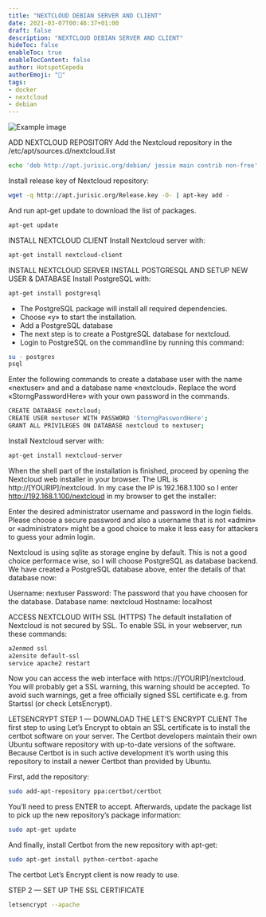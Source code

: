 ```yaml
---
title: "NEXTCLOUD DEBIAN SERVER AND CLIENT"
date: 2021-03-07T00:46:37+01:00
draft: false
description: "NEXTCLOUD DEBIAN SERVER AND CLIENT"
hideToc: false
enableToc: true
enableTocContent: false
author: HotspotCepeda 
authorEmoji: "🗻"
tags: 
- docker
- nextcloud
- debian
---
```


![Example image](/nextcloud_custom.png)

ADD NEXTCLOUD REPOSITORY
Add the Nextcloud repository in the /etc/apt/sources.d/nextcloud.list
``` bash
echo 'deb http://apt.jurisic.org/debian/ jessie main contrib non-free' >> /etc/apt/sources.list.d/nextcloud.list
```
Install release key of Nextcloud repository:
``` bash
wget -q http://apt.jurisic.org/Release.key -O- | apt-key add -
```
And run apt-get update to download the list of packages.
``` bash
apt-get update
```
INSTALL NEXTCLOUD CLIENT
Install Nextcloud server with:
``` bash
apt-get install nextcloud-client
```
INSTALL NEXTCLOUD SERVER
INSTALL POSTGRESQL AND SETUP NEW USER & DATABASE
Install PostgreSQL with:
``` bash
apt-get install postgresql
```
- The PostgreSQL package will install all required dependencies.
- Choose «y» to start the installation.
- Add a PostgreSQL database
- The next step is to create a PostgreSQL database for nextcloud.
- Login to PostgreSQL on the commandline by running this command:
``` bash
su - postgres
psql
```
Enter the following commands to create a database user with the name «nextuser» and and a database name «nextcloud». Replace the word «StorngPasswordHere» with your own password in the commands.
``` bash
CREATE DATABASE nextcloud;
CREATE USER nextuser WITH PASSWORD 'StorngPasswordHere';
GRANT ALL PRIVILEGES ON DATABASE nextcloud to nextuser;
```
Install Nextcloud server with:
``` bash
apt-get install nextcloud-server
```
When the shell part of the installation is finished, proceed by opening the Nextcloud web installer in your browser. The URL is http://[YOURIP]/nextcloud. In my case the IP is 192.168.1.100 so I enter http://192.168.1.100/nextcloud in my browser to get the installer:

Enter the desired administrator username and password in the login fields. Please choose a secure password and also a username that is not «admin» or «administrator» might be a good choice to make it less easy for attackers to guess your admin login.

Nextcloud is using sqlite as storage engine by default. This is not a good choice performace wise, so I will choose PostgreSQL as database backend. We have created a PostgreSQL database above, enter the details of that database now:

Username:       nextuser
Password:       The password that you have choosen for the database.
Database name:  nextcloud
Hostname:       localhost

ACCESS NEXTCLOUD WITH SSL (HTTPS)
The default installation of Nextcloud is not secured by SSL. To enable SSL in your webserver, run these commands:
``` bash
a2enmod ssl
a2ensite default-ssl
service apache2 restart
```
Now you can access the web interface with https://[YOURIP]/nextcloud. You will probably get a SSL warning, this warning should be accepted. To avoid such warnings, get a free officially signed SSL certificate e.g. from Startssl (or check LetsEncrypt).

LETSENCRYPT
STEP 1 — DOWNLOAD THE LET’S ENCRYPT CLIENT
The first step to using Let’s Encrypt to obtain an SSL certificate is to install the certbot software on your server. The Certbot developers maintain their own Ubuntu software repository with up-to-date versions of the software. Because Certbot is in such active development it’s worth using this repository to install a newer Certbot than provided by Ubuntu.

First, add the repository:
``` bash
sudo add-apt-repository ppa:certbot/certbot
```
You’ll need to press ENTER to accept. Afterwards, update the package list to pick up the new repository’s package information:
``` bash
sudo apt-get update
```
And finally, install Certbot from the new repository with apt-get:
``` bash
sudo apt-get install python-certbot-apache
```
The certbot Let’s Encrypt client is now ready to use.

STEP 2 — SET UP THE SSL CERTIFICATE
``` bash
letsencrypt --apache
```